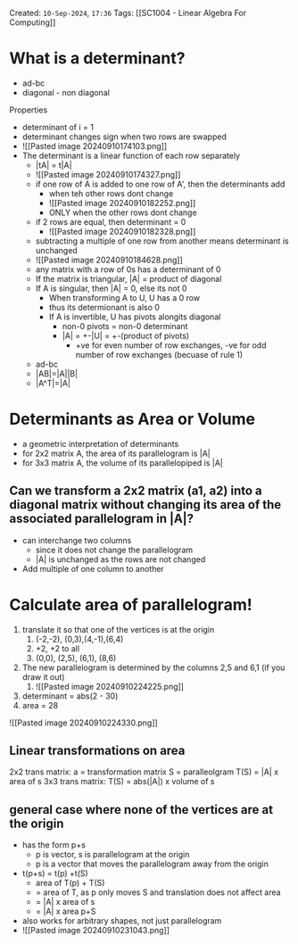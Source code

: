 Created: `10-Sep-2024`, `17:36`
Tags: [[SC1004 - Linear Algebra For Computing]]

# What is a determinant?
- ad-bc
- diagonal - non diagonal

Properties
- determinant of i = 1
- determinant changes sign when two rows are swapped
- ![[Pasted image 20240910174103.png]]
- The determinant is a linear function of each row separately
	- |tA| = t|A|
	- ![[Pasted image 20240910174327.png]]
	- if one row of A is added to one row of A', then the determinants add 
		- when teh other rows dont change
		- ![[Pasted image 20240910182252.png]]
		- ONLY when the other rows dont change
	- if 2 rows are equal, then determinant = 0
		- ![[Pasted image 20240910182328.png]]
	- subtracting a multiple of one row from another means determinant is unchanged
	- ![[Pasted image 20240910184628.png]]
	- any matrix with a row of 0s has a determinant of 0
	- If the matrix is triangular, |A| = product of diagonal
	- If A is singular, then |A| = 0, else its not 0
		- When transforming A to U, U has a 0 row
		- thus its determionant is also 0
		- If A is invertible, U has pivots alongits diagonal
			- non-0 pivots = non-0 determinant
			- |A| = +-|U| = +-(product of pivots)
				- +ve for even number of row exchanges, -ve for odd number of row exchanges (becuase of rule 1)
	- ad-bc
	- |AB|=|A||B|
	- |A^T|=|A|

# Determinants as Area or Volume
- a geometric interpretation of determinants
- for 2x2 matrix A, the area of its parallelogram is |A|
- for 3x3 matrix A, the volume of its parallelopiped is |A|

## Can we transform a 2x2 matrix (a1, a2) into a diagonal matrix without changing its area of the associated parallelogram in |A|?
- can interchange two columns
	- since it does not change the parallelogram
	- |A| is unchanged as the rows are not changed
- Add multiple of one column to another

# Calculate area of parallelogram!
1. translate it so that one of the vertices is at the origin
	1. (-2,-2), (0,3),(4,-1),(6,4)
	2. +2, +2 to all
	3. (0,0), (2,5), (6,1), (8,6)
2. The new parallelogram is determined by the columns 2,5 and 6,1 (if you draw it out)
	1. ![[Pasted image 20240910224225.png]]
3. determinant = abs(2 - 30)
4. area = 28

![[Pasted image 20240910224330.png]]

## Linear transformations on area
2x2 trans matrix:
a = transformation matrix
S = paralleolgram
T(S) = |A| x area of s
3x3 trans matrix:
T(S) = abs(|A|) x volume of s

## general case where none of the vertices are at the origin
- has the form p+s
	- p is vector, s is parallelogram at the origin
	- p is a vector that moves the parallelogram away from the origin
- t(p+s) = t(p) +t(S)
	- area of T(p) + T(S)
	- = area of T, as p only moves S and translation does not affect area
	- = |A| x area of s
	- = |A| x area p+S
- also works for arbitrary shapes, not just parallelogram
- ![[Pasted image 20240910231043.png]]